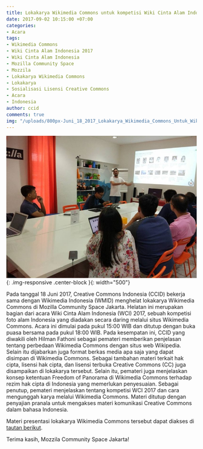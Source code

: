```yaml
---
title: Lokakarya Wikimedia Commons untuk kompetisi Wiki Cinta Alam Indonesia 2017
date: 2017-09-02 10:15:00 +07:00
categories:
- Acara
tags:
- Wikimedia Commons
- Wiki Cinta Alam Indonesia 2017
- Wiki Cinta Alam Indonesia
- Mozilla Community Space
- Mozzila
- Lokakarya Wikimedia Commons
- Lokakarya
- Sosialisasi Lisensi Creative Commons
- Acara
- Indonesia
author: ccid
comments: true
img: "/uploads/800px-Juni_18_2017_Lokakarya_Wikimedia_Commons_Untuk_Wiki_Cinta_Alam_Indonesia_2017.jpg"
---
```


![800px-Juni_18_2017_Lokakarya_Wikimedia_Commons_Untuk_Wiki_Cinta_Alam_Indonesia_2017.jpg](/uploads/800px-Juni_18_2017_Lokakarya_Wikimedia_Commons_Untuk_Wiki_Cinta_Alam_Indonesia_2017.jpg){: .img-responsive .center-block }{: width="500"}

Pada tanggal 18 Juni 2017, Creative Commons Indonesia (CCID) bekerja sama dengan Wikimedia Indonesia (WMID) menghelat lokakarya Wikimedia Commons di Mozilla Community Space Jakarta. Helatan ini merupakan bagian dari acara Wiki Cinta Alam Indonesia (WCI) 2017, sebuah kompetisi foto alam Indonesia yang diadakan secara daring melalui situs Wikimedia Commons. Acara ini dimulai pada pukul 15:00 WIB dan ditutup dengan buka puasa bersama pada pukul 18:00 WIB. Pada kesempatan ini, CCID yang diwakili oleh Hilman Fathoni sebagai pemateri memberikan penjelasan tentang perbedaan Wikimedia Commons dengan situs web Wikipedia. Selain itu dijabarkan juga format berkas media apa saja yang dapat disimpan di Wikimedia Commons. Sebagai tambahan materi terkait hak cipta, lisensi hak cipta, dan lisensi terbuka Creative Commons (CC) juga disampaikan di lokakarya tersebut. Selain itu, pemateri juga menjelaskan konsep ketentuan Freedom of Panorama di Wikimedia Commons terhadap rezim hak cipta di Indonesia yang memerlukan penyesuaian. Sebagai penutup, pemateri menjelaskan tentang kompetisi WCI 2017 dan cara mengunggah karya melalui Wikimedia Commons. Materi ditutup dengan penyajian pranala untuk mengakses materi komunikasi Creative Commons dalam bahasa Indonesia.

Materi presentasi lokakarya Wikimedia Commons tersebut dapat diakses di [tautan berikut](https://www.slideshare.net/CreativeCommonsIndonesia/ccidwmid-18-juni-2017-lokakarya-wikimedia-commons-untuk-wci-2017-di-mozilla-community-space).

Terima kasih, Mozzila Community Space Jakarta!